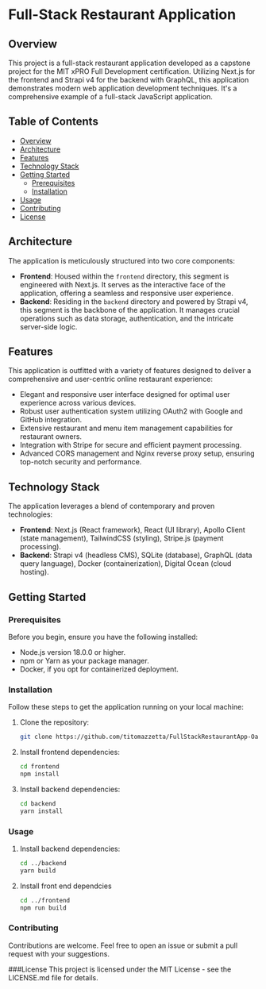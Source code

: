 # Full-Stack Restaurant Application

## Overview
This project is a full-stack restaurant application developed as a capstone project for the MIT xPRO Full Development certification. Utilizing Next.js for the frontend and Strapi v4 for the backend with GraphQL, this application demonstrates modern web application development techniques. It's a comprehensive example of a full-stack JavaScript application.

## Table of Contents
- [Overview](#overview)
- [Architecture](#architecture)
- [Features](#features)
- [Technology Stack](#technology-stack)
- [Getting Started](#getting-started)
  - [Prerequisites](#prerequisites)
  - [Installation](#installation)
- [Usage](#usage)
- [Contributing](#contributing)
- [License](#license)

  
## Architecture
The application is meticulously structured into two core components:
- **Frontend**: Housed within the `frontend` directory, this segment is engineered with Next.js. It serves as the interactive face of the application, offering a seamless and responsive user experience.
- **Backend**: Residing in the `backend` directory and powered by Strapi v4, this segment is the backbone of the application. It manages crucial operations such as data storage, authentication, and the intricate server-side logic.

## Features
This application is outfitted with a variety of features designed to deliver a comprehensive and user-centric online restaurant experience:
- Elegant and responsive user interface designed for optimal user experience across various devices.
- Robust user authentication system utilizing OAuth2 with Google and GitHub integration.
- Extensive restaurant and menu item management capabilities for restaurant owners.
- Integration with Stripe for secure and efficient payment processing.
- Advanced CORS management and Nginx reverse proxy setup, ensuring top-notch security and performance.

## Technology Stack
The application leverages a blend of contemporary and proven technologies:
- **Frontend**: Next.js (React framework), React (UI library), Apollo Client (state management), TailwindCSS (styling), Stripe.js (payment processing).
- **Backend**: Strapi v4 (headless CMS), SQLite (database), GraphQL (data query language), Docker (containerization), Digital Ocean (cloud hosting).

## Getting Started

### Prerequisites
Before you begin, ensure you have the following installed:
- Node.js version 18.0.0 or higher.
- npm or Yarn as your package manager.
- Docker, if you opt for containerized deployment.

### Installation
Follow these steps to get the application running on your local machine:

1. Clone the repository:
   ```bash
   git clone https://github.com/titomazzetta/FullStackRestaurantApp-Oath2
2. Install frontend dependencies:
    ```bash
    cd frontend
    npm install
3. Install backend dependencies:
    ```bash
    cd backend
    yarn install
    
### Usage
1. Install backend dependencies:
   ```bash
   cd ../backend
   yarn build
2. Install front end dependcies
   ```bash 
   cd ../frontend
   npm run build
### Contributing

Contributions are welcome. Feel free to open an issue or submit a pull request with your suggestions.

###License
This project is licensed under the MIT License - see the LICENSE.md file for details.






    
  
  

